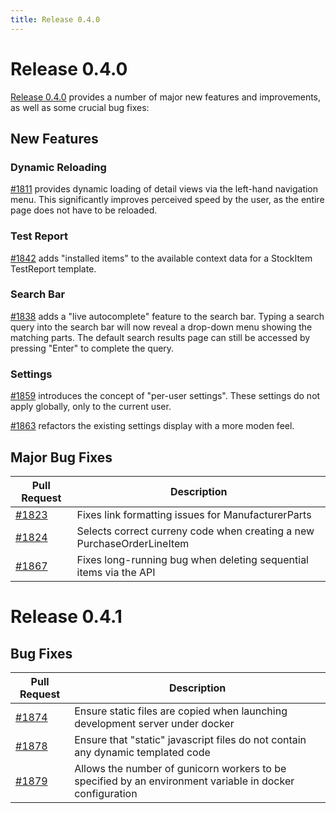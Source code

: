 ```yaml
---
title: Release 0.4.0
---
```


# Release 0.4.0

[Release 0.4.0](https://github.com/inventree/InvenTree/releases/tag/0.4.0) provides a number of major new features and improvements, as well as some crucial bug fixes:

## New Features

### Dynamic Reloading

[#1811](https://github.com/inventree/InvenTree/pull/1811) provides dynamic loading of detail views via the left-hand navigation menu. This significantly improves perceived speed by the user, as the entire page does not have to be reloaded.

### Test Report 

[#1842](https://github.com/inventree/InvenTree/pull/1842) adds "installed items" to the available context data for a StockItem TestReport template.

### Search Bar

[#1838](https://github.com/inventree/InvenTree/pull/1838) adds a "live autocomplete" feature to the search bar. Typing a search query into the search bar will now reveal a drop-down menu showing the matching parts. The default search results page can still be accessed by pressing "Enter" to complete the query.

### Settings

[#1859](https://github.com/inventree/InvenTree/pull/1859) introduces the concept of "per-user settings". These settings do not apply globally, only to the current user.

[#1863](https://github.com/inventree/InvenTree/pull/1863) refactors the existing settings display with a more moden feel.

## Major Bug Fixes

| Pull Request | Description |
| --- | --- |
| [#1823](https://github.com/inventree/InvenTree/pull/1823) | Fixes link formatting issues for ManufacturerParts |
| [#1824](https://github.com/inventree/InvenTree/pull/1824) | Selects correct curreny code when creating a new PurchaseOrderLineItem |
| [#1867](https://github.com/inventree/InvenTree/pull/1867) | Fixes long-running bug when deleting sequential items via the API |

# Release 0.4.1

## Bug Fixes

| Pull Request | Description |
| --- | --- |
| [#1874](https://github.com/inventree/InvenTree/pull/1874) | Ensure static files are copied when launching development server under docker |
| [#1878](https://github.com/inventree/InvenTree/pull/1878) | Ensure that "static" javascript files do not contain any dynamic templated code |
| [#1879](https://github.com/inventree/InvenTree/pull/1879) | Allows the number of gunicorn workers to be specified by an environment variable in docker configuration |

